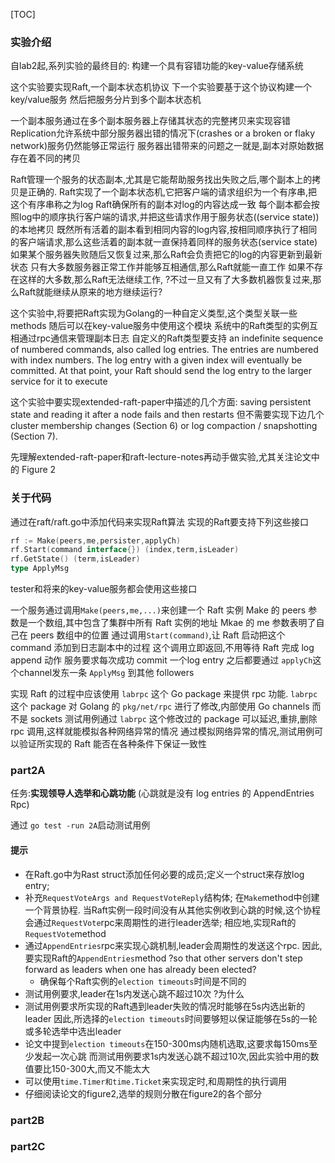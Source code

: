 [TOC]

### 实验介绍

自lab2起,系列实验的最终目的:
构建一个具有容错功能的key-value存储系统

这个实验要实现Raft,一个副本状态机协议
下一个实验要基于这个协议构建一个key/value服务
然后把服务分片到多个副本状态机

一个副本服务通过在多个副本服务器上存储其状态的完整拷贝来实现容错
Replication允许系统中部分服务器出错的情况下(crashes or a broken or flaky network)服务仍然能够正常运行
服务器出错带来的问题之一就是,副本对原始数据存在着不同的拷贝

Raft管理一个服务的状态副本,尤其是它能帮助服务找出失败之后,哪个副本上的拷贝是正确的.
Raft实现了一个副本状态机,它把客户端的请求组织为一个有序串,把这个有序串称之为log
Raft确保所有的副本对log的内容达成一致
每个副本都会按照log中的顺序执行客户端的请求,并把这些请求作用于服务状态((service state))的本地拷贝
既然所有活着的副本看到相同内容的log内容,按相同顺序执行了相同的客户端请求,那么这些活着的副本就一直保持着同样的服务状态(service state)
如果某个服务器失败随后又恢复过来,那么Raft会负责把它的log的内容更新到最新状态
只有大多数服务器正常工作并能够互相通信,那么Raft就能一直工作
如果不存在这样的大多数,那么Raft无法继续工作,
?不过一旦又有了大多数机器恢复过来,那么Raft就能继续从原来的地方继续运行?

这个实验中,将要把Raft实现为Golang的一种自定义类型,这个类型关联一些methods
随后可以在key-value服务中使用这个模块
系统中的Raft类型的实例互相通过rpc通信来管理副本日志
自定义的Raft类型要支持 an indefinite sequence of numbered commands, also called log entries. 
The entries are numbered with index numbers. 
The log entry with a given index will eventually be committed. 
At that point, your Raft should send the log entry to the larger service for it to execute

这个实验中要实现extended-raft-paper中描述的几个方面:
saving persistent state and reading it after a node fails and then restarts
但不需要实现下边几个
cluster membership changes (Section 6) or log compaction / snapshotting (Section 7).

先理解extended-raft-paper和raft-lecture-notes再动手做实验,尤其关注论文中的 Figure 2

### 关于代码

通过在raft/raft.go中添加代码来实现Raft算法
实现的Raft要支持下列这些接口
```go
rf := Make(peers,me,persister,applyCh)
rf.Start(command interface{}) (index,term,isLeader)
rf.GetState() (term,isLeader)
type ApplyMsg
```
tester和将来的key-value服务都会使用这些接口

一个服务通过调用`Make(peers,me,...)`来创建一个 Raft 实例
Make 的 peers 参数是一个数组,其中包含了集群中所有 Raft 实例的地址
Mkae 的 me 参数表明了自己在 peers 数组中的位置
通过调用`Start(command)`,让 Raft 启动把这个 command 添加到日志副本中的过程
这个调用立即返回,不用等待 Raft 完成 log append 动作
服务要求每次成功 commit 一个log entry 之后都要通过 `applyCh`这个channel发东一条 `ApplyMsg` 到其他 followers 

实现 Raft 的过程中应该使用 `labrpc` 这个 Go package 来提供 rpc 功能.
`labrpc` 这个 package 对 Golang 的 `pkg/net/rpc` 进行了修改,内部使用 Go channels 而不是 sockets
测试用例通过 `labrpc` 这个修改过的 package 可以延迟,重排,删除 rpc 调用,这样就能模拟各种网络异常的情况
通过模拟网络异常的情况,测试用例可以验证所实现的 Raft 能否在各种条件下保证一致性

### part2A
任务:**实现领导人选举和心跳功能**
(心跳就是没有 log entries 的 AppendEntries Rpc)

通过 `go test -run 2A`启动测试用例

#### 提示
+ 在Raft.go中为Rast struct添加任何必要的成员;定义一个struct来存放log entry;
+ 补充`RequestVoteArgs and RequestVoteReply`结构体;
在`Make`method中创建一个背景协程.
当Raft实例一段时间没有从其他实例收到心跳的时候,这个协程会通过`RequestVote`rpc来周期性的进行leader选举;
相应地,实现Raft的`RequestVote`method
+ 通过`AppendEntries`rpc来实现心跳机制,leader会周期性的发送这个rpc.
因此,要实现Raft的`AppendEntries`method
?so that other servers don't step forward as leaders when one has already been elected?
  - 确保每个Raft实例的`election timeouts`时间是不同的
+ 测试用例要求,leader在1s内发送心跳不超过10次
?为什么
+ 测试用例要求所实现的Raft遇到leader失败的情况时能够在5s内选出新的leader
因此,所选择的`election timeouts`时间要够短以保证能够在5s的一轮或多轮选举中选出leader
+ 论文中提到`election timeouts`在150-300ms内随机选取,这要求每150ms至少发起一次心跳
而测试用例要求1s内发送心跳不超过10次,因此实验中用的数值要比150-300大,而又不能太大
+ 可以使用`time.Timer和time.Ticket`来实现定时,和周期性的执行调用
+ 仔细阅读论文的figure2,选举的规则分散在figure2的各个部分



### part2B

### part2C